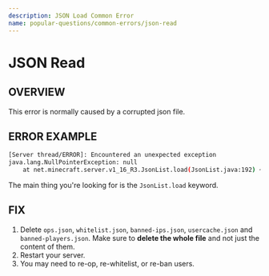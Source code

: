 ```yaml
---
description: JSON Load Common Error
name: popular-questions/common-errors/json-read
---
```


# JSON Read

## OVERVIEW

This error is normally caused by a corrupted json file.

## ERROR EXAMPLE

```bash
[Server thread/ERROR]: Encountered an unexpected exception
java.lang.NullPointerException: null
    at net.minecraft.server.v1_16_R3.JsonList.load(JsonList.java:192) ~[spigot.jar:git-Paper-261]
```

The main thing you're looking for is the `JsonList.load` keyword.

## FIX

1. Delete `ops.json`, `whitelist.json`, `banned-ips.json`, `usercache.json` and `banned-players.json`. Make sure to **delete the whole file** and not just the content of them.
2. Restart your server.
3. You may need to re-op, re-whitelist, or re-ban users.
